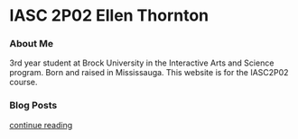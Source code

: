# IASC 2P02 Ellen Thornton

### About Me

3rd year student at Brock University in the Interactive Arts and Science program.  Born and raised in Mississauga.  This website is for the IASC2P02 course.


### Blog Posts

[continue reading](blog)
